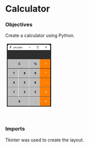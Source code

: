 <h1> Calculator </h1><!-- Calculadora -->


<h3> Objectives </h3><!-- Objetivos -->
Create a calculator using Python.
<!-- Criar uma calculadora utilizando Python -->
</br>
</br>

<div align="left">
<img height="200px" src="./assets/calc_img.jpg" alt="Calculator" />
</div>

</br>
</br>

<h3> Imports </h3><!-- Importações -->
Tkinter was used to create the layout.
<!-- Foi utilizado tkinter para criação do layout -->
